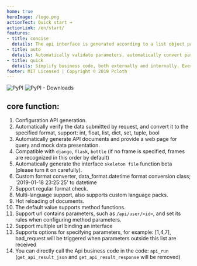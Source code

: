 ```yaml
---
home: true
heroImage: /logo.png
actionText: Quick start →
actionLink: /en/start/
features:
- title: concise
  details: The api interface is generated according to a list object parameter table.
- title: auto
  details: Automatically validate parameters, automatically convert parameter formats, auto-generate documents, and mock tools
- title: quick
  details: Simplify business code, both externally and internally. Everything is only for less work overtime.
footer: MIT Licensed | Copyright © 2019 Pcloth
---
```


![PyPI](https://img.shields.io/pypi/v/api-shop?logo=api-shop) ![PyPI - Downloads](https://img.shields.io/pypi/dm/api-shop)

## **core function:**
1. Configuration API generation.
2. Automatically verify the data submitted by request, and convert it to the specified format, support: int, float, list, dict, set, tuple, bool
3. Automatically generate API documents and provide a web page for query and mock data presentation.
4. Compatible with `django`, `flask`, `bottle` (if no frame is specified, frames are recognized in this order by default)
5. Automatically generate the interface `skeleton file` function beta (please turn it on carefully).
6. Custom format converter, data_format.datetime format conversion class; '2019-01-18 23:25:25' to datetime
7. Support regular format check.
8. Multi-language support, also supports custom language packs.
9. Hot reloading of documents.
10. The default value supports method functions.
11. Support url contains parameters, such as `/api/user/<id>`, and set its rules when configuring method parameters.
12. Support multiple url binding an interface
13. Supports options for specifying parameters, for example: [1,4,7], bad_request will be triggered when parameters outside this list are received
14. You can directly call the Api business code in the code: `api_run` (`get_api_result_json` and `get_api_result_response` will be removed)

